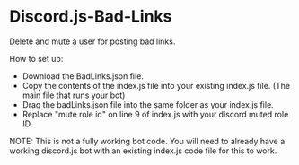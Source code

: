 # Discord.js-Bad-Links
Delete and mute a user for posting bad links.


How to set up:
- Download the BadLinks.json file.
- Copy the contents of the index.js file into your existing index.js file. (The main file that runs your bot)
- Drag the badLinks.json file into the same folder as your index.js file.
- Replace "mute role id" on line 9 of index.js with your discord muted role ID.


NOTE: This is not a fully working bot code. You will need to already have a working discord.js bot with an existing index.js code file for this to work.
